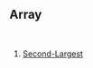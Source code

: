 ## Array

<br>

1. [Second-Largest](https://www.geeksforgeeks.org/batch/gfg-160-problems/track/arrays-gfg-160/problem/second-largest3735)
